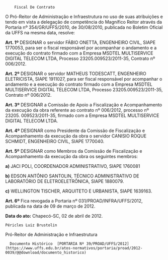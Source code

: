         Fiscal De Contrato  

O Pró-Reitor de Administração e Infraestrutura no uso de suas atribuições e tendo em vista a delegação de competência do Magnífico Reitor através da Portaria nº 354/GR/UFFS/2010, de 30/08/2010, publicada no Boletim Oficial da UFFS na mesma data, resolve:

 **Art. 1º** DESIGNAR o servidor FÁBIO ONETTA, ENGENHEIRO CIVIL, SIAPE 1770053, para ser o fiscal responsável por acompanhar o andamento e a execução do contrato firmado com a Empresa MSDTEL MULTISERVICE DIGITAL TELECOM LTDA, Processo 23205.009523/2011-35, Contrato nº 006/2012.

 **Art. 2º** DESIGNAR o servidor MATHEUS TODESCATT, ENGENHEIRO ELETRICISTA, SIAPE 1911027, para ser fiscal responsável por acompanhar o andamento e a execução do contrato firmado com a Empresa MSDTEL MULTISERVICE DIGITAL TELECOM LTDA, Processo 23205.009523/2011-35, Contrato nº 006/2012.

 **Art. 3º** DESIGNAR a Comissão de Apoio a Fiscalização e Acompanhamento da execução da obra referente ao contrato nº 006/2012, processo nº 23205. 009523/2011-35, firmado com a Empresa MSDTEL MULTISERVICE DIGITAL TELECOM LTDA.

 **Art. 4º** DESIGNAR como Presidente da Comissão de Fiscalização e Acompanhamento da execução da obra o servidor CANISIO ROQUE SCHMIDT, ENGENHEIRO CIVIL, SIAPE 1770040.

 **Art. 5º** DESIGNAR como Membros da Comissão de Fiscalização e Acompanhamento da execução da obra os seguintes membros:

 **a)** JACI POLI, COORDENADOR ADMINISTRATIVO, SIAPE 1760081

 **b)** EDSON ANTÔNIO SANTOLIN, TÉCNICO ADMINISTRATIVO DE LABORATÓRIO DE ELETROELETRÔNICA, SIAPE 1880079.

 **c)** WELLINGTON TISCHER, ARQUITETO E URBANISTA, SIAPE 1639163.

 **Art. 6º** Fica revogada a Portaria nº 031/PROAD/INFRA/UFFS/2012, publicada na data de 09 de março de 2012.

  

   **Data do ato:** Chapecó-SC, 02 de abril de 2012.   
 

    Péricles Luiz Brustolin   
 Pró-Reitor de Administração e Infraestrutura 

      Documento Histórico  [PORTARIA Nº 39/PROAD/UFFS/2012](https://www.uffs.edu.br/atos-normativos/portaria/proad/2012-0039/@@download/documento_historico)     
      